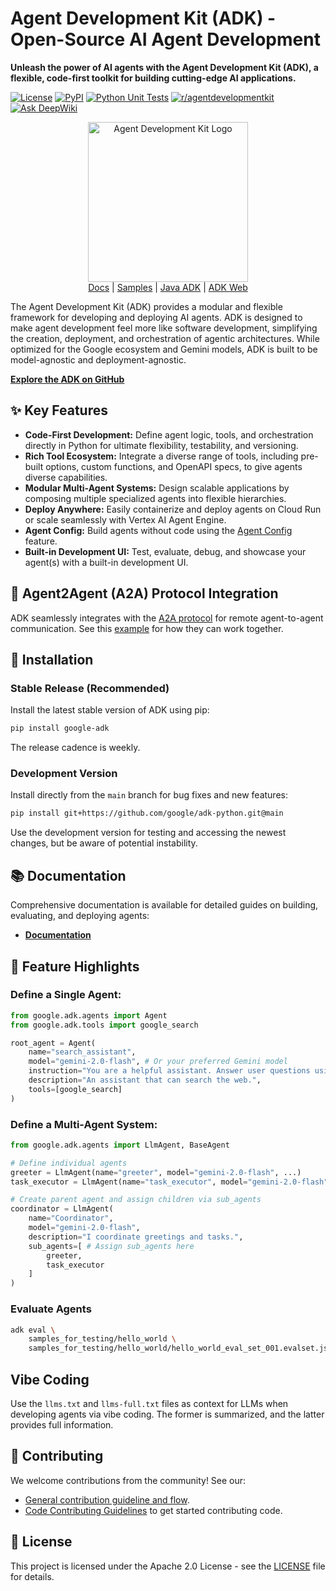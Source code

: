 <!-- Agent Development Kit (ADK) - Build, Evaluate, & Deploy AI Agents -->

# Agent Development Kit (ADK) - Open-Source AI Agent Development

**Unleash the power of AI agents with the Agent Development Kit (ADK), a flexible, code-first toolkit for building cutting-edge AI applications.**

[![License](https://img.shields.io/badge/License-Apache_2.0-blue.svg)](LICENSE)
[![PyPI](https://img.shields.io/pypi/v/google-adk)](https://pypi.org/project/google-adk/)
[![Python Unit Tests](https://github.com/google/adk-python/actions/workflows/python-unit-tests.yml/badge.svg)](https://github.com/google/adk-python/actions/workflows/python-unit-tests.yml)
[![r/agentdevelopmentkit](https://img.shields.io/badge/Reddit-r%2Fagentdevelopmentkit-FF4500?style=flat&logo=reddit&logoColor=white)](https://www.reddit.com/r/agentdevelopmentkit/)
[![Ask DeepWiki](https://deepwiki.com/badge.svg)](https://deepwiki.com/google/adk-python)

<div align="center">
  <img src="https://raw.githubusercontent.com/google/adk-python/main/assets/agent-development-kit.png" width="256" alt="Agent Development Kit Logo"/>
</div>

<div align="center">
  <a href="https://google.github.io/adk-docs/">Docs</a> |
  <a href="https://github.com/google/adk-samples">Samples</a> |
  <a href="https://github.com/google/adk-java">Java ADK</a> |
  <a href="https://github.com/google/adk-web">ADK Web</a>
</div>

The Agent Development Kit (ADK) provides a modular and flexible framework for developing and deploying AI agents. ADK is designed to make agent development feel more like software development, simplifying the creation, deployment, and orchestration of agentic architectures. While optimized for the Google ecosystem and Gemini models, ADK is built to be model-agnostic and deployment-agnostic.

**[Explore the ADK on GitHub](https://github.com/google/adk-python)**

## ✨ Key Features

*   **Code-First Development:** Define agent logic, tools, and orchestration directly in Python for ultimate flexibility, testability, and versioning.
*   **Rich Tool Ecosystem:** Integrate a diverse range of tools, including pre-built options, custom functions, and OpenAPI specs, to give agents diverse capabilities.
*   **Modular Multi-Agent Systems:** Design scalable applications by composing multiple specialized agents into flexible hierarchies.
*   **Deploy Anywhere:** Easily containerize and deploy agents on Cloud Run or scale seamlessly with Vertex AI Agent Engine.
*   **Agent Config:** Build agents without code using the [Agent Config](https://google.github.io/adk-docs/agents/config/) feature.
*   **Built-in Development UI:** Test, evaluate, debug, and showcase your agent(s) with a built-in development UI.

## 🤖 Agent2Agent (A2A) Protocol Integration

ADK seamlessly integrates with the [A2A protocol](https://github.com/google-a2a/A2A/) for remote agent-to-agent communication. See this [example](https://github.com/a2aproject/a2a-samples/tree/main/samples/python/agents) for how they can work together.

## 🚀 Installation

### Stable Release (Recommended)

Install the latest stable version of ADK using pip:

```bash
pip install google-adk
```

The release cadence is weekly.

### Development Version

Install directly from the `main` branch for bug fixes and new features:

```bash
pip install git+https://github.com/google/adk-python.git@main
```

Use the development version for testing and accessing the newest changes, but be aware of potential instability.

## 📚 Documentation

Comprehensive documentation is available for detailed guides on building, evaluating, and deploying agents:

*   **[Documentation](https://google.github.io/adk-docs)**

## 🏁 Feature Highlights

### Define a Single Agent:

```python
from google.adk.agents import Agent
from google.adk.tools import google_search

root_agent = Agent(
    name="search_assistant",
    model="gemini-2.0-flash", # Or your preferred Gemini model
    instruction="You are a helpful assistant. Answer user questions using Google Search when needed.",
    description="An assistant that can search the web.",
    tools=[google_search]
)
```

### Define a Multi-Agent System:

```python
from google.adk.agents import LlmAgent, BaseAgent

# Define individual agents
greeter = LlmAgent(name="greeter", model="gemini-2.0-flash", ...)
task_executor = LlmAgent(name="task_executor", model="gemini-2.0-flash", ...)

# Create parent agent and assign children via sub_agents
coordinator = LlmAgent(
    name="Coordinator",
    model="gemini-2.0-flash",
    description="I coordinate greetings and tasks.",
    sub_agents=[ # Assign sub_agents here
        greeter,
        task_executor
    ]
)
```

### Evaluate Agents

```bash
adk eval \
    samples_for_testing/hello_world \
    samples_for_testing/hello_world/hello_world_eval_set_001.evalset.json
```

## Vibe Coding

Use the `llms.txt` and `llms-full.txt` files as context for LLMs when developing agents via vibe coding.  The former is summarized, and the latter provides full information.

## 🤝 Contributing

We welcome contributions from the community!  See our:

*   [General contribution guideline and flow](https://google.github.io/adk-docs/contributing-guide/).
*   [Code Contributing Guidelines](./CONTRIBUTING.md) to get started contributing code.

## 📄 License

This project is licensed under the Apache 2.0 License - see the [LICENSE](LICENSE) file for details.